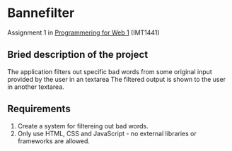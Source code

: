 # Bannefilter

Assignment 1 in [Programmering for Web 1](https://www.ntnu.no/studier/emner/IMT1441#tab=omEmnet) (IMT1441)

## Bried description of the project
The application filters out specific bad words from some original input provided by the user in an textarea The filtered output is shown to the user in another textarea.

## Requirements
1. Create a system for filtereing out bad words.
2. Only use HTML, CSS and JavaScript - no external libraries or frameworks are allowed.
